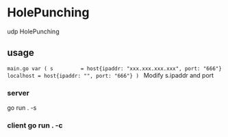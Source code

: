 # HolePunching
udp HolePunching

## usage
  `main.go
  var (
    s         = host{ipaddr: "xxx.xxx.xxx.xxx", port: "666"}
    localhost = host{ipaddr: "", port: "666"}
  )
  `
  Modify s.ipaddr and port 
  
### server
  go run . -s
  
### client go run . -c

